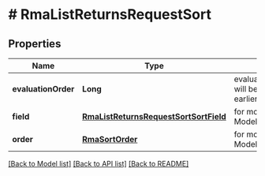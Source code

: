 # # RmaListReturnsRequestSort


## Properties 


Name | Type | Description | Notes
------------ | ------------- | ------------- | -------------
**evaluationOrder**| **Long** | evaluation_order is the order in which the sort will be applied. The lower the number, the earlier the sort will be applied.  |
**field**| [**RmaListReturnsRequestSortSortField**](RmaListReturnsRequestSortSortField.md) |  for more information please, see Model/RmaListReturnsRequestSortSortField.php  | [default to RmaListReturnsRequestSortSortField.UNKNOWN]
**order**| [**RmaSortOrder**](RmaSortOrder.md) |  for more information please, see Model/RmaSortOrder.php  | [optional] [default to RmaSortOrder.DESC]


[[Back to Model list]](../../README.md#models) [[Back to API list]](../../README.md#endpoints) [[Back to README]](../../README.md)

